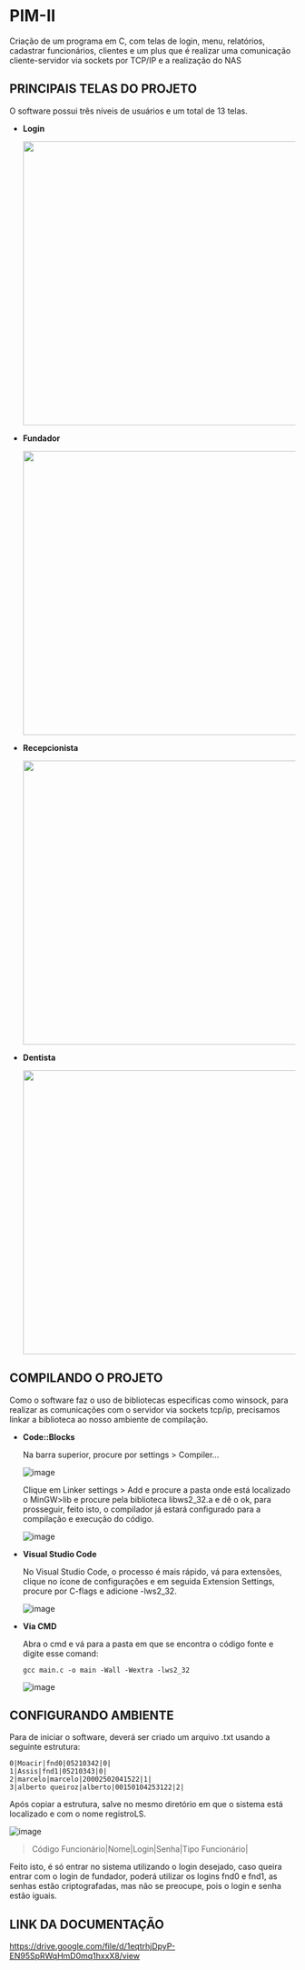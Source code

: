 # PIM-II
Criação de um programa em C, com telas de login, menu, relatórios, cadastrar funcionários, clientes e um plus que é realizar uma comunicação cliente-servidor via sockets por TCP/IP e a realização do NAS

## PRINCIPAIS TELAS DO PROJETO
O software possui três níveis de usuários e um total de 13 telas.

- **Login**

	<img src="https://user-images.githubusercontent.com/55888586/208312223-b23ac2f1-82c9-4c04-bbd8-dc0369b214bf.png"  width="500">

- **Fundador**

	<img src="https://user-images.githubusercontent.com/55888586/208311585-aa3fa784-aecc-4d64-a529-e31fa3b33c35.png"  width="500">

- **Recepcionista**

	<img src="https://user-images.githubusercontent.com/55888586/208311620-138e3b25-a46e-46f4-b69e-471d4d8de945.png"  width="500">

- **Dentista**

	<img src="https://user-images.githubusercontent.com/55888586/208311630-a78980fd-0f03-4033-a684-aad044134a2c.png"  width="500">

## COMPILANDO O PROJETO
	
Como o software faz o uso de bibliotecas especificas como winsock, para realizar as comunicações com o servidor via sockets tcp/ip, precisamos linkar a biblioteca ao nosso ambiente de compilação.

- **Code::Blocks**

  Na barra superior, procure por settings > Compiler...
  
  ![image](https://user-images.githubusercontent.com/55888586/204656915-f2d53ecf-632c-4536-a461-2a9f6c813272.png)
  
  Clique em Linker settings > Add e procure a pasta onde está localizado o MinGW>lib e procure pela biblioteca libws2_32.a e dê o ok, para prosseguir, feito isto, o compilador já estará configurado para a compilação e execução do código.
  
  ![image](https://user-images.githubusercontent.com/55888586/204657356-91ca07d9-d6e0-40cb-bbb3-63f01ec457d0.png)

- **Visual Studio Code**

  No Visual Studio Code, o processo é mais rápido, vá para extensões, clique no ícone de configurações e em seguida Extension Settings, procure por C-flags e adicione -lws2_32.
  
  ![image](https://user-images.githubusercontent.com/55888586/204663548-72db7183-ec73-481a-bce3-5d498956a83a.png)

- **Via CMD**

  Abra o cmd e vá para a pasta em que se encontra o código fonte e digite esse comand:
  
      gcc main.c -o main -Wall -Wextra -lws2_32
  
  ![image](https://user-images.githubusercontent.com/55888586/204657741-4329c35e-beaa-458d-834c-6e6c6cd007bf.png)
  
## CONFIGURANDO AMBIENTE
Para de iniciar o software, deverá ser criado um arquivo .txt usando a seguinte estrutura:
  
    0|Moacir|fnd0|05210342|0|
    1|Assis|fnd1|05210343|0|
    2|marcelo|marcelo|20002502041522|1|
    3|alberto queiroz|alberto|00150104253122|2|
  
Após copiar a estrutura, salve no mesmo diretório em que o sistema está localizado e com o nome registroLS.

![image](https://user-images.githubusercontent.com/55888586/204663751-c548ad19-6154-411a-9766-2a41a3fe40f2.png)

> Código Funcionário|Nome|Login|Senha|Tipo Funcionário|


Feito isto, é só entrar no sistema utilizando o login desejado, caso queira entrar com o login de fundador, poderá utilizar os logins fnd0 e fnd1, as senhas estão criptografadas, mas não se preocupe, pois o login e senha estão iguais.

## LINK DA DOCUMENTAÇÃO
https://drive.google.com/file/d/1eqtrhjDpyP-EN95SpRWqHmD0mq1hxxX8/view
